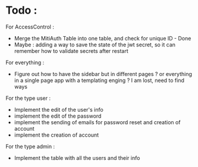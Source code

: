 # Todo :

For AccessControl :

- Merge the MitiAuth Table into one table, and check for unique ID - Done
- Maybe : adding a way to save the state of the jwt secret, so it can remember how to validate secrets after restart

For everything :

- Figure out how to have the sidebar but in different pages ? or everything in a single page app with a templating enging ? I am lost, need to find ways

For the type user :

- Implement the edit of the user's info
- implement the edit of the password
- implement the sending of emails for password reset and creation of account
- implement the creation of account

For the type admin :

- Implement the table with all the users and their info
